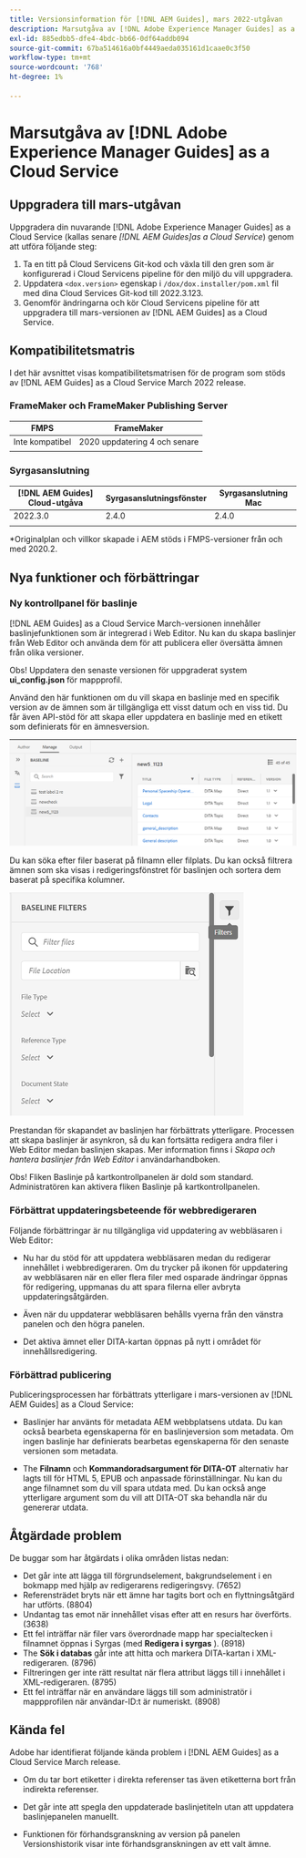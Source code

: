 ```yaml
---
title: Versionsinformation för [!DNL AEM Guides], mars 2022-utgåvan
description: Marsutgåva av [!DNL Adobe Experience Manager Guides] as a Cloud Service
exl-id: 885edbb5-dfe4-4bdc-bb66-0df64addb094
source-git-commit: 67ba514616a0bf4449aeda035161d1caae0c3f50
workflow-type: tm+mt
source-wordcount: '768'
ht-degree: 1%

---
```


# Marsutgåva av [!DNL Adobe Experience Manager Guides] as a Cloud Service

## Uppgradera till mars-utgåvan

Uppgradera din nuvarande [!DNL Adobe Experience Manager Guides] as a Cloud Service (kallas senare *[!DNL AEM Guides]as a Cloud Service*) genom att utföra följande steg:
1. Ta en titt på Cloud Servicens Git-kod och växla till den gren som är konfigurerad i Cloud Servicens pipeline för den miljö du vill uppgradera.
1. Uppdatera `<dox.version>` egenskap i `/dox/dox.installer/pom.xml` fil med dina Cloud Services Git-kod till 2022.3.123.
1. Genomför ändringarna och kör Cloud Servicens pipeline för att uppgradera till mars-versionen av [!DNL AEM Guides] as a Cloud Service.

## Kompatibilitetsmatris

I det här avsnittet visas kompatibilitetsmatrisen för de program som stöds av [!DNL AEM Guides] as a Cloud Service March 2022 release.

### FrameMaker och FrameMaker Publishing Server

| FMPS | FrameMaker |
| --- | --- |
| Inte kompatibel | 2020 uppdatering 4 och senare |
|  |  |


### Syrgasanslutning

| [!DNL AEM Guides] Cloud-utgåva | Syrgasanslutningsfönster | Syrgasanslutning Mac |
| --- | --- | --- |
| 2022.3.0 | 2.4.0 | 2.4.0 |
|  |  |  |

*Originalplan och villkor skapade i AEM stöds i FMPS-versioner från och med 2020.2.

## Nya funktioner och förbättringar

### Ny kontrollpanel för baslinje

[!DNL AEM Guides] as a Cloud Service March-versionen innehåller baslinjefunktionen som är integrerad i Web Editor. Nu kan du skapa baslinjer från Web Editor och använda dem för att publicera eller översätta ämnen från olika versioner.

Obs! Uppdatera den senaste versionen för uppgraderat system **ui_config.json** för mappprofil.

Använd den här funktionen om du vill skapa en baslinje med en specifik version av de ämnen som är tillgängliga ett visst datum och en viss tid. Du får även API-stöd för att skapa eller uppdatera en baslinje med en etikett som definierats för en ämnesversion.

![fliken hantera baslinje](assets/baseline-manage.png)

Du kan söka efter filer baserat på filnamn eller filplats. Du kan också filtrera ämnen som ska visas i redigeringsfönstret för baslinjen och sortera dem baserat på specifika kolumner.

![fliken hantera baslinje](assets/baseline-filter.png)

Prestandan för skapandet av baslinjen har förbättrats ytterligare. Processen att skapa baslinjer är asynkron, så du kan fortsätta redigera andra filer i Web Editor medan baslinjen skapas. Mer information finns i *Skapa och hantera baslinjer från Web Editor* i användarhandboken.

Obs! Fliken Baslinje på kartkontrollpanelen är dold som standard. Administratören kan aktivera fliken Baslinje på kartkontrollpanelen.

### Förbättrat uppdateringsbeteende för webbredigeraren

Följande förbättringar är nu tillgängliga vid uppdatering av webbläsaren i Web Editor:

* Nu har du stöd för att uppdatera webbläsaren medan du redigerar innehållet i webbredigeraren. Om du trycker på ikonen för uppdatering av webbläsaren när en eller flera filer med osparade ändringar öppnas för redigering, uppmanas du att spara filerna eller avbryta uppdateringsåtgärden.

* Även när du uppdaterar webbläsaren behålls vyerna från den vänstra panelen och den högra panelen.

* Det aktiva ämnet eller DITA-kartan öppnas på nytt i området för innehållsredigering.

### Förbättrad publicering

Publiceringsprocessen har förbättrats ytterligare i mars-versionen av [!DNL AEM Guides] as a Cloud Service:

* Baslinjer har använts för metadata AEM webbplatsens utdata. Du kan också bearbeta egenskaperna för en baslinjeversion som metadata. Om ingen baslinje har definierats bearbetas egenskaperna för den senaste versionen som metadata.

* The **Filnamn** och **Kommandoradsargument för DITA-OT** alternativ har lagts till för HTML 5, EPUB och anpassade förinställningar. Nu kan du ange filnamnet som du vill spara utdata med. Du kan också ange ytterligare argument som du vill att DITA-OT ska behandla när du genererar utdata.

## Åtgärdade problem

De buggar som har åtgärdats i olika områden listas nedan:

* Det går inte att lägga till förgrundselement, bakgrundselement i en bokmapp med hjälp av redigerarens redigeringsvy. (7652)
* Referensträdet bryts när ett ämne har tagits bort och en flyttningsåtgärd har utförts. (8804)
* Undantag tas emot när innehållet visas efter att en resurs har överförts. (3638)
* Ett fel inträffar när filer vars överordnade mapp har specialtecken i filnamnet öppnas i Syrgas (med **Redigera i syrgas** ). (8918)
* The **Sök i databas** går inte att hitta och markera DITA-kartan i XML-redigeraren. (8796)
* Filtreringen ger inte rätt resultat när flera attribut läggs till i innehållet i XML-redigeraren. (8795)
* Ett fel inträffar när en användare läggs till som administratör i mappprofilen när användar-ID:t är numeriskt. (8908)

## Kända fel

Adobe har identifierat följande kända problem i [!DNL AEM Guides] as a Cloud Service March release.

* Om du tar bort etiketter i direkta referenser tas även etiketterna bort från indirekta referenser.

* Det går inte att spegla den uppdaterade baslinjetiteln utan att uppdatera baslinjepanelen manuellt.

* Funktionen för förhandsgranskning av version på panelen Versionshistorik visar inte förhandsgranskningen av ett valt ämne.
